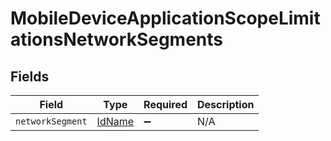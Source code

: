 # MobileDeviceApplicationScopeLimitationsNetworkSegments


## Fields

| Field                                   | Type                                    | Required                                | Description                             |
| --------------------------------------- | --------------------------------------- | --------------------------------------- | --------------------------------------- |
| `networkSegment`                        | [IdName](../../models/shared/idname.md) | :heavy_minus_sign:                      | N/A                                     |
